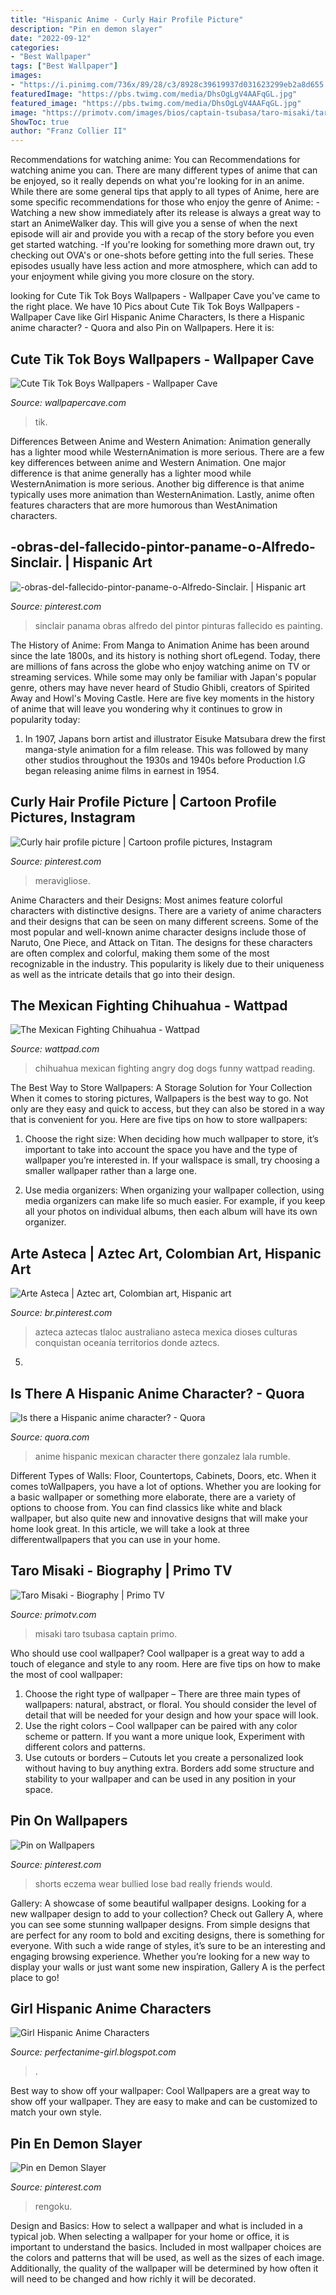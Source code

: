 ```yaml
---
title: "Hispanic Anime - Curly Hair Profile Picture"
description: "Pin en demon slayer"
date: "2022-09-12"
categories:
- "Best Wallpaper"
tags: ["Best Wallpaper"]
images:
- "https://i.pinimg.com/736x/89/28/c3/8928c39619937d031623299eb2a8d655.jpg"
featuredImage: "https://pbs.twimg.com/media/DhsOgLgV4AAFqGL.jpg"
featured_image: "https://pbs.twimg.com/media/DhsOgLgV4AAFqGL.jpg"
image: "https://primotv.com/images/bios/captain-tsubasa/taro-misaki/taro-misaki-1.png"
ShowToc: true
author: "Franz Collier II"
---
```



Recommendations for watching anime: You can
Recommendations for watching anime you can. There are many different types of anime that can be enjoyed, so it really depends on what you're looking for in an anime. While there are some general tips that apply to all types of Anime, here are some specific recommendations for those who enjoy the genre of Anime: 
-Watching a new show immediately after its release is always a great way to start an AnimeWalker day. This will give you a sense of when the next episode will air and provide you with a recap of the story before you even get started watching. 
-If you're looking for something more drawn out, try checking out OVA's or one-shots before getting into the full series. These episodes usually have less action and more atmosphere, which can add to your enjoyment while giving you more closure on the story.

	

		
looking for Cute Tik Tok Boys Wallpapers - Wallpaper Cave you've came to the right place. We have 10 Pics about Cute Tik Tok Boys Wallpapers - Wallpaper Cave like Girl Hispanic Anime Characters, Is there a Hispanic anime character? - Quora and also Pin on Wallpapers. Here it is:
		
    
## Cute Tik Tok Boys Wallpapers - Wallpaper Cave

<img loading=lazy src="https://wallpapercave.com/wp/wp5049539.jpg" onerror="this.onerror=null;this.src='https://tse1.mm.bing.net/th?id=OIP.wpfc78Dp_nv_bpB4ceaQtQHaJQ&amp;pid=15.1';" alt="Cute Tik Tok Boys Wallpapers - Wallpaper Cave">

_Source: wallpapercave.com_

>tik. 

	

Differences Between Anime and Western Animation: Animation generally has a lighter mood while WesternAnimation is more serious.
There are a few key differences between anime and Western Animation. One major difference is that anime generally has a lighter mood while WesternAnimation is more serious. Another big difference is that anime typically uses more animation than WesternAnimation. Lastly, anime often features characters that are more humorous than WestAnimation characters.

    
## -obras-del-fallecido-pintor-paname-o-Alfredo-Sinclair. | Hispanic Art

<img loading=lazy src="https://i.pinimg.com/736x/a1/07/63/a10763e2300fe491101572a7734c2132--sinclair-central-america.jpg" onerror="this.onerror=null;this.src='https://tse3.mm.bing.net/th?id=OIP.ASHDQwyPzZLLYjZ3kiPXEQHaJ3&amp;pid=15.1';" alt="-obras-del-fallecido-pintor-paname-o-Alfredo-Sinclair. | Hispanic art">

_Source: pinterest.com_

>sinclair panama obras alfredo del pintor pinturas fallecido es painting. 

	

The History of Anime: From Manga to Animation
Anime has been around since the late 1800s, and its history is nothing short ofLegend. Today, there are millions of fans across the globe who enjoy watching anime on TV or streaming services. While some may only be familiar with Japan's popular genre, others may have never heard of Studio Ghibli, creators of Spirited Away and Howl's Moving Castle. Here are five key moments in the history of anime that will leave you wondering why it continues to grow in popularity today:
1) In 1907, Japans born artist and illustrator Eisuke Matsubara drew the first manga-style animation for a film release. This was followed by many other studios throughout the 1930s and 1940s before Production I.G began releasing anime films in earnest in 1954.

    
## Curly Hair Profile Picture | Cartoon Profile Pictures, Instagram

<img loading=lazy src="https://i.pinimg.com/736x/dc/77/31/dc7731bfde5c56e0259f169de81ac355.jpg" onerror="this.onerror=null;this.src='https://tse2.mm.bing.net/th?id=OIP.b8sxuQcjfkaZu-MBIXP9VAHaHa&amp;pid=15.1';" alt="Curly hair profile picture | Cartoon profile pictures, Instagram">

_Source: pinterest.com_

>meravigliose. 

	

Anime Characters and their Designs: Most animes feature colorful characters with distinctive designs.
There are a variety of anime characters and their designs that can be seen on many different screens. Some of the most popular and well-known anime character designs include those of Naruto, One Piece, and Attack on Titan. The designs for these characters are often complex and colorful, making them some of the most recognizable in the industry. This popularity is likely due to their uniqueness as well as the intricate details that go into their design.

    
## The Mexican Fighting Chihuahua - Wattpad

<img loading=lazy src="https://a.wattpad.com/cover/1375947-288-k488328.jpg" onerror="this.onerror=null;this.src='https://tse3.mm.bing.net/th?id=OIP.Cfg29OYtioG3oT94r1s_VAAAAA&amp;pid=15.1';" alt="The Mexican Fighting Chihuahua - Wattpad">

_Source: wattpad.com_

>chihuahua mexican fighting angry dog dogs funny wattpad reading. 

	

The Best Way to Store Wallpapers: A Storage Solution for Your Collection
When it comes to storing pictures, Wallpapers is the best way to go. Not only are they easy and quick to access, but they can also be stored in a way that is convenient for you. Here are five tips on how to store wallpapers:
1) Choose the right size: When deciding how much wallpaper to store, it’s important to take into account the space you have and the type of wallpaper you’re interested in. If your wallspace is small, try choosing a smaller wallpaper rather than a large one.

2) Use media organizers: When organizing your wallpaper collection, using media organizers can make life so much easier. For example, if you keep all your photos on individual albums, then each album will have its own organizer.

    
## Arte Asteca | Aztec Art, Colombian Art, Hispanic Art

<img loading=lazy src="https://i.pinimg.com/736x/11/9d/00/119d00fae68b01571cc5f203a043680f--aztec-art-mexico.jpg" onerror="this.onerror=null;this.src='https://tse1.mm.bing.net/th?id=OIP.XNBJEzMrLpTSwMU7-YSXXAEREs&amp;pid=15.1';" alt="Arte Asteca | Aztec art, Colombian art, Hispanic art">

_Source: br.pinterest.com_

>azteca aztecas tlaloc australiano asteca mexica dioses culturas conquistan oceanía territorios donde aztecs. 

	

5.

    
## Is There A Hispanic Anime Character? - Quora

<img loading=lazy src="https://qph.fs.quoracdn.net/main-qimg-8f1424e6cb4264074539ca2d72a49cbd" onerror="this.onerror=null;this.src='https://tse4.mm.bing.net/th?id=OIP.jxQk5stCZAdFOcotcqScvQAAAA&amp;pid=15.1';" alt="Is there a Hispanic anime character? - Quora">

_Source: quora.com_

>anime hispanic mexican character there gonzalez lala rumble. 

	

Different Types of Walls: Floor, Countertops, Cabinets, Doors, etc.
When it comes toWallpapers, you have a lot of options. Whether you are looking for a basic wallpaper or something more elaborate, there are a variety of options to choose from. You can find classics like white and black wallpaper, but also quite new and innovative designs that will make your home look great. In this article, we will take a look at three differentwallpapers that you can use in your home.

    
## Taro Misaki - Biography | Primo TV

<img loading=lazy src="https://primotv.com/images/bios/captain-tsubasa/taro-misaki/taro-misaki-1.png" onerror="this.onerror=null;this.src='https://tse4.mm.bing.net/th?id=OIP.EW7VX4Nph1rNifICRNRfhQHaMP&amp;pid=15.1';" alt="Taro Misaki - Biography | Primo TV">

_Source: primotv.com_

>misaki taro tsubasa captain primo. 

	

Who should use cool wallpaper?
Cool wallpaper is a great way to add a touch of elegance and style to any room. Here are five tips on how to make the most of cool wallpaper: 
1) Choose the right type of wallpaper – There are three main types of wallpapers: natural, abstract, or floral. You should consider the level of detail that will be needed for your design and how your space will look. 
2) Use the right colors – Cool wallpaper can be paired with any color scheme or pattern. If you want a more unique look, Experiment with different colors and patterns. 
3) Use cutouts or borders – Cutouts let you create a personalized look without having to buy anything extra. Borders add some structure and stability to your wallpaper and can be used in any position in your space.

    
## Pin On Wallpapers

<img loading=lazy src="https://i.pinimg.com/736x/2a/f7/ce/2af7cea03b5fbc6ab9b96aec86efea41.jpg" onerror="this.onerror=null;this.src='https://tse1.mm.bing.net/th?id=OIP.PhsvPqudfrE_SqhLUW6ZCwHaIU&amp;pid=15.1';" alt="Pin on Wallpapers">

_Source: pinterest.com_

>shorts eczema wear bullied lose bad really friends would. 

	

Gallery: A showcase of some beautiful wallpaper designs.
Looking for a new wallpaper design to add to your collection? Check out Gallery A, where you can see some stunning wallpaper designs. From simple designs that are perfect for any room to bold and exciting designs, there is something for everyone. With such a wide range of styles, it’s sure to be an interesting and engaging browsing experience. Whether you’re looking for a new way to display your walls or just want some new inspiration, Gallery A is the perfect place to go!





	
	
    
## Girl Hispanic Anime Characters

<img loading=lazy src="https://pbs.twimg.com/media/DhsOgLgV4AAFqGL.jpg" onerror="this.onerror=null;this.src='https://tse4.mm.bing.net/th?id=OIP.gClo-Z32idWb3e-wgKPkJQHaEN&amp;pid=15.1';" alt="Girl Hispanic Anime Characters">

_Source: perfectanime-girl.blogspot.com_

>. 

	

Best way to show off your wallpaper:
Cool Wallpapers are a great way to show off your wallpaper. They are easy to make and can be customized to match your own style.

    
## Pin En Demon Slayer

<img loading=lazy src="https://i.pinimg.com/736x/89/28/c3/8928c39619937d031623299eb2a8d655.jpg" onerror="this.onerror=null;this.src='https://tse1.mm.bing.net/th?id=OIP.KmSgcxV1YJwneIBe_4vgfQHaDx&amp;pid=15.1';" alt="Pin en Demon Slayer">

_Source: pinterest.com_

>rengoku. 

	

Design and Basics: How to select a wallpaper and what is included in a typical job.
When selecting a wallpaper for your home or office, it is important to understand the basics. Included in most wallpaper choices are the colors and patterns that will be used, as well as the sizes of each image. Additionally, the quality of the wallpaper will be determined by how often it will need to be changed and how richly it will be decorated.

